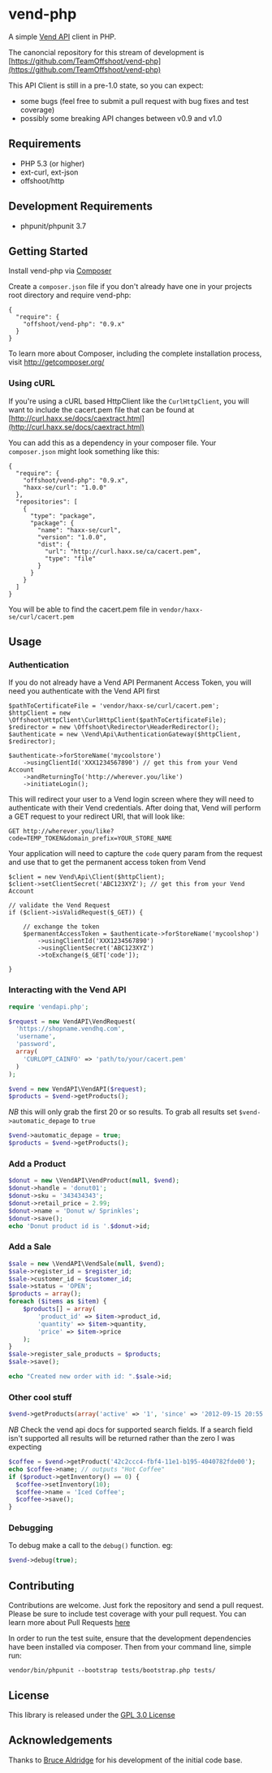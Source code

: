 # vend-php

A simple [Vend API](https://developers.vendhq.com/) client in PHP.

The canoncial repository for this stream of development is
[https://github.com/TeamOffshoot/vend-php](https://github.com/TeamOffshoot/vend-php)

This API Client is still in a pre-1.0 state, so you can expect:
* some bugs (feel free to submit a pull request with bug fixes and test coverage)
* possibly some breaking API changes between v0.9 and v1.0

## Requirements

* PHP 5.3 (or higher)
* ext-curl, ext-json
* offshoot/http

## Development Requirements

* phpunit/phpunit 3.7

## Getting Started

Install vend-php via [Composer](http://getcomposer.org/)

Create a `composer.json` file if you don't already have one in your projects
root directory and require vend-php:

    {
      "require": {
        "offshoot/vend-php": "0.9.x"
      }
    }

To learn more about Composer, including the complete installation process,
visit http://getcomposer.org/

### Using cURL

If you're using a cURL based HttpClient like the `CurlHttpClient`, you will want
to include the cacert.pem file that can be found at
[http://curl.haxx.se/docs/caextract.html](http://curl.haxx.se/docs/caextract.html)

You can add this as a dependency in your composer file. Your `composer.json`
might look something like this:

    {
      "require": {
        "offshoot/vend-php": "0.9.x",
        "haxx-se/curl": "1.0.0"
      },
      "repositories": [
        {
          "type": "package",
          "package": {
            "name": "haxx-se/curl",
            "version": "1.0.0",
            "dist": {
              "url": "http://curl.haxx.se/ca/cacert.pem",
              "type": "file"
            }
          }
        }
      ]
    }

You will be able to find the cacert.pem file in `vendor/haxx-se/curl/cacert.pem`

## Usage

### Authentication

If you do not already have a Vend API Permanent Access Token, you will need
you authenticate with the Vend API first

    $pathToCertificateFile = 'vendor/haxx-se/curl/cacert.pem';
    $httpClient = new \Offshoot\HttpClient\CurlHttpClient($pathToCertificateFile);
    $redirector = new \Offshoot\Redirector\HeaderRedirector();
    $authenticate = new \Vend\Api\AuthenticationGateway($httpClient, $redirector);

    $authenticate->forStoreName('mycoolstore')
        ->usingClientId('XXX1234567890') // get this from your Vend Account
        ->andReturningTo('http://wherever.you/like')
        ->initiateLogin();

This will redirect your user to a Vend login screen where they will need
to authenticate with their Vend credentials. After doing that, Vend will
perform a GET request to your redirect URI, that will look like:

    GET http://wherever.you/like?code=TEMP_TOKEN&domain_prefix=YOUR_STORE_NAME

Your application will need to capture the `code` query param from the request
and use that to get the permanent access token from Vend

    $client = new Vend\Api\Client($httpClient);
    $client->setClientSecret('ABC123XYZ'); // get this from your Vend Account

    // validate the Vend Request
    if ($client->isValidRequest($_GET)) {

        // exchange the token
        $permanentAccessToken = $authenticate->forStoreName('mycoolshop')
            ->usingClientId('XXX1234567890')
            ->usingClientSecret('ABC123XYZ')
            ->toExchange($_GET['code']);

    }

### Interacting with the Vend API

```php
require 'vendapi.php';

$request = new VendAPI\VendRequest(
  'https://shopname.vendhq.com',
  'username',
  'password',
  array(
    'CURLOPT_CAINFO' => 'path/to/your/cacert.pem'
  )
);

$vend = new VendAPI\VendAPI($request);
$products = $vend->getProducts();
```

*NB* this will only grab the first 20 or so results. To grab all results set `$vend->automatic_depage` to `true`

```php
$vend->automatic_depage = true;
$products = $vend->getProducts();
```
### Add a Product

```php
$donut = new \VendAPI\VendProduct(null, $vend);
$donut->handle = 'donut01';
$donut->sku = '343434343';
$donut->retail_price = 2.99;
$donut->name = 'Donut w/ Sprinkles';
$donut->save();
echo 'Donut product id is '.$donut->id;
```

### Add a Sale

```php
$sale = new \VendAPI\VendSale(null, $vend);
$sale->register_id = $register_id;
$sale->customer_id = $customer_id;
$sale->status = 'OPEN';
$products = array();
foreach ($items as $item) {
    $products[] = array(
        'product_id' => $item->product_id,
        'quantity' => $item->quantity,
        'price' => $item->price
    );
}
$sale->register_sale_products = $products;
$sale->save();

echo "Created new order with id: ".$sale->id;
```

### Other cool stuff

```php
$vend->getProducts(array('active' => '1', 'since' => '2012-09-15 20:55:00'));
```
*NB* Check the vend api docs for supported search fields. If a search field isn't supported all results will be returned rather than the zero I was expecting

```php
$coffee = $vend->getProduct('42c2ccc4-fbf4-11e1-b195-4040782fde00');
echo $coffee->name; // outputs "Hot Coffee"
if ($product->getInventory() == 0) {
  $coffee->setInventory(10);
  $coffee->name = 'Iced Coffee';
  $coffee->save();
}
```

### Debugging

To debug make a call to the ```debug()``` function.
eg:
```php
$vend->debug(true);
```

## Contributing

Contributions are welcome. Just fork the repository and send a pull request.
Please be sure to include test coverage with your pull request. You can learn
more about Pull Requests
[here](https://help.github.com/articles/creating-a-pull-request)

In order to run the test suite, ensure that the development dependencies have
been installed via composer. Then from your command line, simple run:

    vendor/bin/phpunit --bootstrap tests/bootstrap.php tests/

## License

This library is released under the
[GPL 3.0 License](https://github.com/TeamOffshoot/vend-php/blob/master/LICENSE)

## Acknowledgements

Thanks to [Bruce Aldridge](https://github.com/brucealdridge/VendAPI) for
his development of the initial code base.
